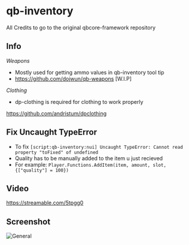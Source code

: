 # qb-inventory
All Credits to go to the original qbcore-framework repository

## Info
*Weapons*
- Mostly used for getting ammo values in qb-inventory tool tip
- https://github.com/dojwun/qb-weapons [W.I.P]

*Clothing*
- dp-clothing is required for clothing to work properly 

https://github.com/andristum/dpclothing

## Fix Uncaught TypeError 
- To fix 
```[script:qb-inventory:nui] Uncaught TypeError: Cannot read property "toFixed" of undefined```
- Quality has to be manually added to the item u just recieved 
- For example: ```Player.Functions.AddItem(item, amount, slot, {["quality"] = 100})```



## Video
https://streamable.com/5tpgg0

## Screenshot
![General](https://i.imgur.com/3S5NxBp.png)
